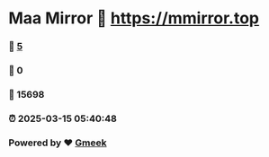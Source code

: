 # Maa Mirror :link: https://mmirror.top 
### :page_facing_up: [5](https://mmirror.top/tag.html) 
### :speech_balloon: 0 
### :hibiscus: 15698 
### :alarm_clock: 2025-03-15 05:40:48 
### Powered by :heart: [Gmeek](https://github.com/Meekdai/Gmeek)
